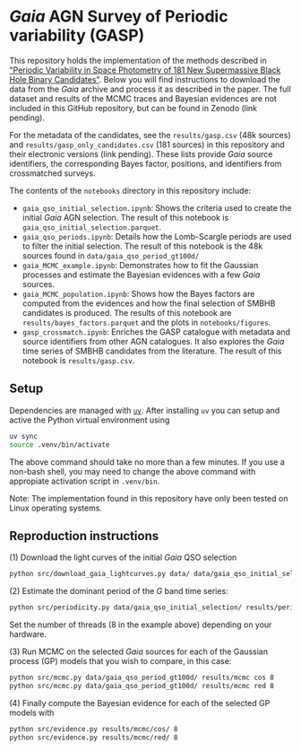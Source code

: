 # *Gaia* AGN Survey of Periodic variability (GASP)

This repository holds the implementation of the methods described in ["Periodic Variability in Space Photometry of 181 New Supermassive Black Hole Binary Candidates"](https://arxiv.org/abs/2505.16884). Below you will find instructions to download the data from the *Gaia* archive and process it as described in the paper. The full dataset and results of the MCMC traces and Bayesian evidences are not included in this GitHub repository, but can be found in Zenodo (link pending). 

For the metadata of the candidates, see the `results/gasp.csv` (48k sources) and `results/gasp_only_candidates.csv` (181 sources) in this repository and their electronic versions (link pending). These lists provide *Gaia* source identifiers, the corresponding Bayes factor, positions, and identifiers from crossmatched surveys.

The contents of the `notebooks` directory in this repository include:

- `gaia_qso_initial_selection.ipynb`: Shows the criteria used to create the initial *Gaia* AGN selection. The result of this notebook is `gaia_qso_initial_selection.parquet`.
- `gaia_qso_periods.ipynb`: Details how the Lomb-Scargle periods are used to filter the initial selection. The result of this notebook is the 48k sources found in `data/gaia_qso_period_gt100d/`
- `gaia_MCMC_example.ipynb`: Demonstrates how to fit the Gaussian processes and estimate the Bayesian evidences with a few *Gaia* sources. 
- `gaia_MCMC_population.ipynb`: Shows how the Bayes factors are computed from the evidences and how the final selection of SMBHB candidates is produced. The results of this notebook are `results/bayes_factors.parquet` and the plots in `notebooks/figures`.
- `gasp_crossmatch.ipynb`: Enriches the GASP catalogue with metadata and source identifiers from other AGN catalogues. It also explores the *Gaia* time series of SMBHB candidates from the literature. The result of this notebook is `results/gasp.csv`.

## Setup

Dependencies are managed with [`uv`](https://docs.astral.sh/uv/). After installing `uv` you can setup and active the Python virtual environment using

```bash
uv sync
source .venv/bin/activate
```

The above command should take no more than a few minutes. If you use a non-bash shell, you may need to change the above command with appropiate activation script in `.venv/bin`.

Note: The implementation found in this repository have only been tested on Linux operating systems.

## Reproduction instructions

(1) Download the light curves of the initial *Gaia* QSO selection 

```bash
python src/download_gaia_lightcurves.py data/ data/gaia_qso_initial_selection.parquet
```

(2) Estimate the dominant period of the *G* band time series:

```bash
python src/periodicity.py data/gaia_qso_initial_selection/ results/periods 8
```

Set the number of threads (8 in the example above) depending on your hardware. 


(3) Run MCMC on the selected *Gaia* sources for each of the Gaussian process (GP) models that you wish to compare, in this case:

```bash
python src/mcmc.py data/gaia_qso_period_gt100d/ results/mcmc cos 8
python src/mcmc.py data/gaia_qso_period_gt100d/ results/mcmc red 8
```


(4) Finally compute the Bayesian evidence for each of the selected GP models with

```bash
python src/evidence.py results/mcmc/cos/ 8
python src/evidence.py results/mcmc/red/ 8
```


